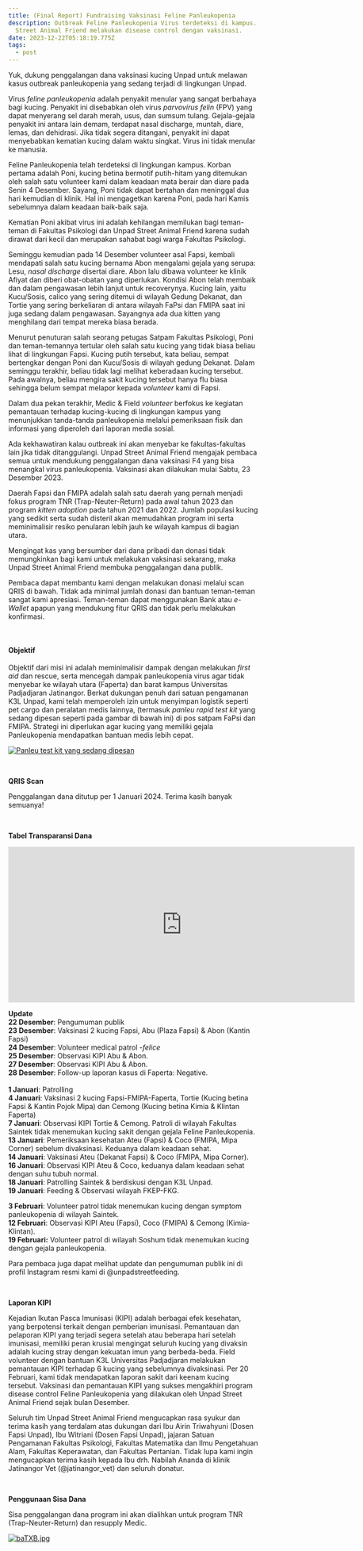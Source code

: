 ```yaml
---
title: (Final Report) Fundraising Vaksinasi Feline Panleukopenia
description: Outbreak Feline Panleukopenia Virus terdeteksi di kampus. Unpad
  Street Animal Friend melakukan disease control dengan vaksinasi.
date: 2023-12-22T05:18:19.775Z
tags:
  - post
---
```

Yuk, dukung penggalangan dana vaksinasi kucing Unpad untuk melawan kasus outbreak panleukopenia yang sedang terjadi di lingkungan Unpad.

Virus *feline panleukopenia* adalah penyakit menular yang sangat berbahaya bagi kucing. Penyakit ini disebabkan oleh virus *parvovirus felin* (FPV) yang dapat menyerang sel darah merah, usus, dan sumsum tulang. Gejala-gejala penyakit ini antara lain demam, terdapat nasal discharge, muntah, diare, lemas, dan dehidrasi. Jika tidak segera ditangani, penyakit ini dapat menyebabkan kematian kucing dalam waktu singkat. Virus ini tidak menular ke manusia.

Feline Panleukopenia telah terdeteksi di lingkungan kampus. Korban pertama adalah Poni, kucing betina bermotif putih-hitam yang ditemukan oleh salah satu volunteer kami dalam keadaan mata berair dan diare pada Senin 4 Desember. Sayang, Poni tidak dapat bertahan dan meninggal dua hari kemudian di klinik. Hal ini mengagetkan karena Poni, pada hari Kamis sebelumnya dalam keadaan baik-baik saja.

Kematian Poni akibat virus ini adalah kehilangan memilukan bagi teman-teman di Fakultas Psikologi dan Unpad Street Animal Friend karena sudah dirawat dari kecil dan merupakan sahabat bagi warga Fakultas Psikologi.

Seminggu kemudian pada 14 Desember volunteer asal Fapsi, kembali mendapati salah satu kucing bernama Abon mengalami gejala yang serupa: Lesu, *nasal discharge* disertai diare. Abon lalu dibawa volunteer ke klinik Afiyat dan diberi obat-obatan yang diperlukan. Kondisi Abon telah membaik dan dalam pengawasan lebih lanjut untuk recoverynya. Kucing lain, yaitu Kucu/Sosis, calico yang sering ditemui di wilayah Gedung Dekanat, dan Tortie yang sering berkeliaran di antara wilayah FaPsi dan FMIPA saat ini juga sedang dalam pengawasan. Sayangnya ada dua kitten yang menghilang dari tempat mereka biasa berada.

Menurut penuturan salah seorang petugas Satpam Fakultas Psikologi, Poni dan teman-temannya tertular oleh salah satu kucing yang tidak biasa beliau lihat di lingkungan Fapsi. Kucing putih tersebut, kata beliau, sempat bertengkar dengan Poni dan Kucu/Sosis di wilayah gedung Dekanat. Dalam seminggu terakhir, beliau tidak lagi melihat keberadaan kucing tersebut. Pada awalnya, beliau mengira sakit kucing tersebut hanya flu biasa sehingga belum sempat melapor kepada *volunteer* kami di Fapsi.

Dalam dua pekan terakhir, Medic & Field *volunteer* berfokus ke kegiatan pemantauan terhadap kucing-kucing di lingkungan kampus yang menunjukkan tanda-tanda panleukopenia melalui pemeriksaan fisik dan informasi yang diperoleh dari laporan media sosial.

Ada kekhawatiran kalau outbreak ini akan menyebar ke fakultas-fakultas lain jika tidak ditanggulangi. Unpad Street Animal Friend mengajak pembaca semua untuk mendukung penggalangan dana vaksinasi F4 yang bisa menangkal virus panleukopenia. Vaksinasi akan dilakukan mulai Sabtu, 23 Desember 2023.

Daerah Fapsi dan FMIPA adalah salah satu daerah yang pernah menjadi fokus program TNR (Trap-Neuter-Return) pada awal tahun 2023 dan program *kitten adoption* pada tahun 2021 dan 2022. Jumlah populasi kucing yang sedikit serta sudah disteril akan memudahkan program ini serta meminimalisir resiko penularan lebih jauh ke wilayah kampus di bagian utara.

Mengingat kas yang bersumber dari dana pribadi dan donasi tidak memungkinkan bagi kami untuk melakukan vaksinasi sekarang, maka Unpad Street Animal Friend membuka penggalangan dana publik.

Pembaca dapat membantu kami dengan melakukan donasi melalui scan QRIS di bawah. Tidak ada minimal jumlah donasi dan bantuan teman-teman sangat kami apresiasi. Teman-teman dapat menggunakan Bank atau *e-Wallet* apapun yang mendukung fitur QRIS dan tidak perlu melakukan konfirmasi.

<br>

#### **Objektif**

Objektif dari misi ini adalah meminimalisir dampak dengan melakukan *first aid* dan rescue, serta mencegah dampak panleukopenia virus agar tidak menyebar ke wilayah utara (Faperta) dan barat kampus Universitas Padjadjaran Jatinangor. Berkat dukungan penuh dari satuan pengamanan K3L Unpad, kami telah memperoleh izin untuk menyimpan logistik seperti pet cargo dan peralatan medis lainnya, (termasuk *panleu rapid test kit* ﻿yang sedang dipesan seperti pada gambar di bawah ini) di pos satpam FaPsi dan FMIPA. Strategi ini diperlukan agar kucing yang memiliki gejala Panleukopenia mendapatkan bantuan medis lebih cepat. 

<a href="https://imgcdn.dev/i/baP2q"><img src="https://s6.imgcdn.dev/baP2q.jpg" alt="Panleu test kit yang sedang dipesan" border="0"></a>

<br>

**QRIS Scan**

Penggalangan dana ditutup per 1 Januari 2024. Terima kasih banyak semuanya!

<br>

**Tabel Transparansi Dana**

<iframe width="699" height="314" frameborder="0" scrolling="no" src="https://onedrive.live.com/embed?resid=E0E1F4B952AD0DE9%213303&authkey=%21AJ8ZaY1aOAm_G3Q&em=2&wdAllowInteractivity=False&Item='Sheet1'!A1%3AE12&wdHideGridlines=True&wdInConfigurator=True&wdInConfigurator=True"></iframe>

**Update**\
**22 Desember**: Pengumuman publik\
**23 Desember**: Vaksinasi 2 kucing Fapsi, Abu (Plaza Fapsi) & Abon (Kantin Fapsi)\
**24 Desember**: Volunteer medical patrol *\-felice*\
**25 Desember**: Observasi KIPI Abu & Abon.\
**27 Desember**: Observasi KIPI Abu & Abon.\
**28 Desember**: Follow-up laporan kasus di Faperta: Negative.\
\
**1 Januari**: Patrolling\
**4 Januari**: Vaksinasi 2 kucing Fapsi-FMIPA-Faperta, Tortie (Kucing betina Fapsi & Kantin Pojok Mipa) dan Cemong (Kucing betina Kimia & Klintan Faperta)\
**7 Januari**: Observasi KIPI Tortie & Cemong. Patroli di wilayah Fakultas Saintek tidak menemukan kucing sakit dengan gejala Feline Panleukopenia.\
**13 Januari**: Pemeriksaan kesehatan Ateu (Fapsi) & Coco (FMIPA, Mipa Corner) sebelum divaksinasi. Keduanya dalam keadaan sehat.\
**14 Januari**: Vaksinasi Ateu (Dekanat Fapsi) & Coco (FMIPA, Mipa Corner).\
**16 Januari**: Observasi KIPI Ateu & Coco, keduanya dalam keadaan sehat dengan suhu tubuh normal.\
**18 Januari**: Patrolling Saintek & berdiskusi dengan K3L Unpad.\
**19 Januari**: Feeding & Observasi wilayah FKEP-FKG.

**3 Februari**: Volunteer patrol tidak menemukan kucing dengan symptom panleukopenia di wilayah Saintek.\
**12 Februari**: Observasi KIPI Ateu (Fapsi), Coco (FMIPA) & Cemong (Kimia-Klintan).\
**19 Februari:** Volunteer patrol di wilayah Soshum tidak menemukan kucing dengan gejala panleukopenia.

Para pembaca juga dapat melihat update dan pengumuman publik ini di profil Instagram resmi kami di @unpadstreetfeeding.

<br>

**Laporan KIPI**

Kejadian Ikutan Pasca Imunisasi (KIPI) adalah berbagai efek kesehatan, yang berpotensi terkait dengan pemberian imunisasi. Pemantauan dan pelaporan KIPI yang terjadi segera setelah atau beberapa hari setelah imunisasi, memiliki peran krusial mengingat seluruh kucing yang divaksin adalah kucing stray dengan kekuatan imun yang berbeda-beda. Field volunteer dengan bantuan K3L Universitas Padjadjaran melakukan pemantauan KIPI terhadap 6 kucing yang sebelumnya divaksinasi. Per 20 Februari, kami tidak mendapatkan laporan sakit dari keenam kucing tersebut. Vaksinasi dan pemantauan KIPI yang sukses mengakhiri program disease control Feline Panleukopenia yang dilakukan oleh Unpad Street Animal Friend sejak bulan Desember.

Seluruh tim Unpad Street Animal Friend mengucapkan rasa syukur dan terima kasih yang terdalam atas dukungan dari Ibu Airin Triwahyuni (Dosen Fapsi Unpad), Ibu Witriani (Dosen Fapsi Unpad), jajaran Satuan Pengamanan Fakultas Psikologi, Fakultas Matematika dan Ilmu Pengetahuan Alam, Fakultas Keperawatan, dan Fakultas Pertanian. Tidak lupa kami ingin mengucapkan terima kasih kepada Ibu drh. Nabilah Ananda di klinik Jatinangor Vet (@jatinangor_vet) dan seluruh donatur.

<br>

**Penggunaan Sisa Dana**

Sisa penggalangan dana program ini akan dialihkan untuk program TNR (Trap-Neuter-Return) dan resupply Medic.

<a href="https://imgcdn.dev/i/baTXB"><img src="https://s6.imgcdn.dev/baTXB.jpg" alt="baTXB.jpg" border="0"></a>

<br>[](https://line.me/ti/p/lqlHHk6wKJ)
